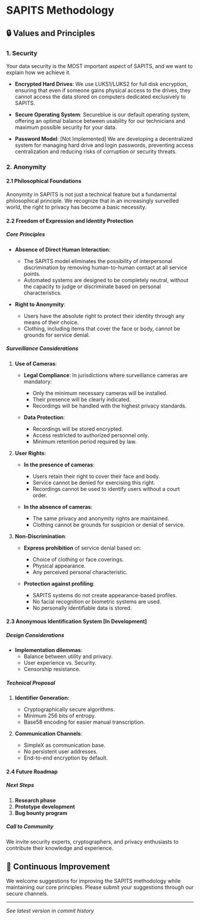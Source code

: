 # SAPITS Methodology

## 🔒 Values and Principles

### 1. Security
Your data security is the MOST important aspect of SAPITS, and we want to explain how we achieve it.

- **Encrypted Hard Drives**: We use LUKS1/LUKS2 for full disk encryption, ensuring that even if someone gains physical access to the drives, they cannot access the data stored on computers dedicated exclusively to SAPITS.

- **Secure Operating System**: Secureblue is our default operating system, offering an optimal balance between usability for our technicians and maximum possible security for your data.

- **Password Model**: [Not Implemented] We are developing a decentralized system for managing hard drive and login passwords, preventing access centralization and reducing risks of corruption or security threats.

### 2. Anonymity

#### 2.1 Philosophical Foundations
Anonymity in SAPITS is not just a technical feature but a fundamental philosophical principle. We recognize that in an increasingly surveilled world, the right to privacy has become a basic necessity.

#### 2.2 Freedom of Expression and Identity Protection

##### Core Principles
- **Absence of Direct Human Interaction**:
  - The SAPITS model eliminates the possibility of interpersonal discrimination by removing human-to-human contact at all service points.
  - Automated systems are designed to be completely neutral, without the capacity to judge or discriminate based on personal characteristics.

- **Right to Anonymity**:
  - Users have the absolute right to protect their identity through any means of their choice.
  - Clothing, including items that cover the face or body, cannot be grounds for service denial.

##### Surveillance Considerations

1. **Use of Cameras**:
   - **Legal Compliance**: In jurisdictions where surveillance cameras are mandatory:
     - Only the minimum necessary cameras will be installed.
     - Their presence will be clearly indicated.
     - Recordings will be handled with the highest privacy standards.
   
   - **Data Protection**:
     - Recordings will be stored encrypted.
     - Access restricted to authorized personnel only.
     - Minimum retention period required by law.

2. **User Rights**:
   - **In the presence of cameras**:
     - Users retain their right to cover their face and body.
     - Service cannot be denied for exercising this right.
     - Recordings cannot be used to identify users without a court order.

   - **In the absence of cameras**:
     - The same privacy and anonymity rights are maintained.
     - Clothing cannot be grounds for suspicion or denial of service.

3. **Non-Discrimination**:
   - **Express prohibition** of service denial based on:
     - Choice of clothing or face coverings.
     - Physical appearance.
     - Any perceived personal characteristic.

   - **Protection against profiling**:
     - SAPITS systems do not create appearance-based profiles.
     - No facial recognition or biometric systems are used.
     - No personally identifiable data is stored.

#### 2.3 Anonymous Identification System [In Development]

##### Design Considerations
- **Implementation dilemmas**:
  - Balance between utility and privacy.
  - User experience vs. Security.
  - Censorship resistance.

##### Technical Proposal
1. **Identifier Generation**:
   - Cryptographically secure algorithms.
   - Minimum 256 bits of entropy.
   - Base58 encoding for easier manual transcription.

2. **Communication Channels**:
   - SimpleX as communication base.
   - No persistent user addresses.
   - End-to-end encryption by default.

#### 2.4 Future Roadmap

##### Next Steps
1. **Research phase**
2. **Prototype development**
3. **Bug bounty program**

##### Call to Community
We invite security experts, cryptographers, and privacy enthusiasts to contribute their knowledge and experience.

## 🔄 Continuous Improvement

We welcome suggestions for improving the SAPITS methodology while maintaining our core principles. Please submit your suggestions through our secure channels.

---
*See latest version in commit history*
